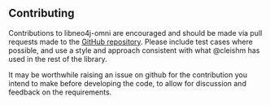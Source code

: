 Contributing
------------

Contributions to libneo4j-omni are encouraged and should be made via pull
requests made to the [GitHub repository](
https://github.com/majensen/libneo4j-omni). Please include test cases where
possible, and use a style and approach consistent with what @cleishm
has used in the rest of the library.

It may be worthwhile raising an issue on github for the contribution you
intend to make before developing the code, to allow for discussion and feedback
on the requirements.

